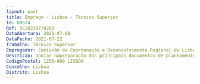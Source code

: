 ```yaml
--- 
layout: post
title: Emprego - Lisboa - Técnico Superior
Id: 88674
Ref: OE202107/0209
DataAbertura: 2021-07-08
DataFecho: 2021-07-22
Trabalho: Técnico Superior
Empregador: Comissão de Coordenação e Desenvolvimento Regional de Lisboa e Vale do Tejo
Descricao: apoiar napreparação dos principais documentos de planeamento e gestão de recursos financeiros, incluindoo projeto de Orçamento (OE), de funcionamento e de investimento  assegurar todos os registosrelativos à execução orçamental, de acordo com uma rigorosa de gestão de recursos disponíveis,incluindo os processos de liquidação e cobrança de receitas, bem como, os de pagamento dasdespesas autorizadas  acompanhamento do reporte orçamental para as entidades respetivas assegurar a regularidade da documentação de suporte e o registo das despesas e receitas emSNC  AP  preparar a documentação suporte ao reporte fiscal e apoiar a elaboração da conta degerência.
CodigoPostal: 1250-009 LISBOA
Concelho: Lisboa
Distrito: Lisboa
--- 
```

